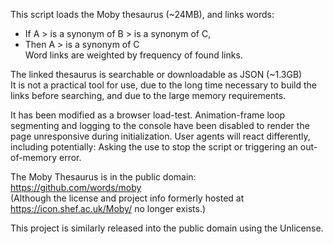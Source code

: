 This script loads the Moby thesaurus (~24MB), and links words:  
- If A > is a synonym of B > is a synonym of C,  
- Then A > is a synonym of C  
Word links are weighted by frequency of found links.

The linked thesaurus is searchable or downloadable as JSON (~1.3GB)  
It is not a practical tool for use, due to the long time necessary to build the links before searching, and due to the large memory requirements.

It has been modified as a browser load-test. Animation-frame loop segmenting and logging to the console have been disabled to render the page unresponsive during initialization. User agents will react differently, including potentially: Asking the use to stop the script or triggering an out-of-memory error.

The Moby Thesaurus is in the public domain: https://github.com/words/moby  
(Although the license and project info formerly hosted at https://icon.shef.ac.uk/Moby/ no longer exists.)  

This project is similarly released into the public domain using the Unlicense.
